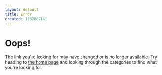```yaml
---
layout: default
title: Error
created: 1232807141
---
```


# Oops!

The link you're looking for may have changed or is no longer available. Try heading to [the home page](/) and looking through the categories to find what you're looking for.
